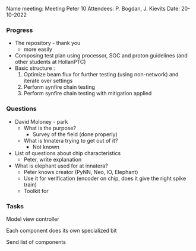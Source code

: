 Name meeting: Meeting Peter 10
Attendees: P. Bogdan, J. Kievits
Date: 20-10-2022 

### Progress
- The repository - thank you
	- more easily 
- Composing test plan using processor, SOC and proton guidelines (and other students at HollanPTC)
- Basic structure :
	1. Optimize beam flux for further testing (using non-network) and iterate over settings
	2. Perform synfire chain testing 
	3. Perform synfire chain testing with mitigation applied

### Questions
- David Moloney - park
	- What is the purpose? 
		- Survey of the field (done properly)
	- What is Innatera trying to get out of it?
		- Not known
- List of questions about chip characteristics
	- Peter, write explanation
- What is elephant used for at innatera?
	- Peter knows creator (PyNN, Neo, IO, Elephant)
	- Use it for verification (encoder on chip, does it give the right spike train)
	- Toolkit for 

### Tasks 
Model view controller

Each component does its own specialized bit

Send list of components

